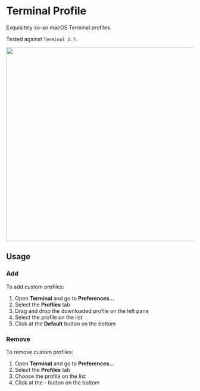 # Terminal Profile
Exquisitely so-so macOS Terminal profiles.

Tested against `Terminal 2.7`.

<p align="center"><img align="center" src="https://raw.githubusercontent.com/adrfer/terminal-profile/master/Screenshot.png" height="520" width="720"></p>

## Usage

### Add

To add custom profiles:

1. Open **Terminal** and go to **Preferences...**
2. Select the **Profiles** tab
3. Drag and drop the downloaded profile on the left pane
4. Select the profile on the list
5. Click at the **Default** button on the bottom

### Remove

To remove custom profiles:

1. Open **Terminal** and go to **Preferences...**
2. Select the **Profiles** tab
3. Choose the profile on the list
4. Click at the **-** button on the bottom
